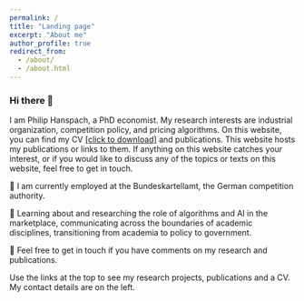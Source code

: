 ```yaml
---
permalink: /
title: "Landing page"
excerpt: "About me"
author_profile: true
redirect_from: 
  - /about/
  - /about.html
---
```


### Hi there 👋
I am Philip Hanspach, a PhD economist. My research interests are industrial organization, competition policy, and pricing algorithms. On this website, you can find my CV <a href="https://github.com/philiphanspach/philiphanspach.github.io/tree/master/files/Academic_CV_ph.pdf" download> [click to download]</a> and publications. This website hosts my publications or links to them. If anything on this website catches your interest, or if you would like to discuss any of the topics or texts on this website, feel free to get in touch. 

🔭 I am currently employed at the Bundeskartellamt, the German competition authority.

🌱 Learning about and researching the role of algorithms and AI in the marketplace, communicating across the boundaries of academic disciplines, transitioning from academia to policy to government.

💬 Feel free to get in touch if you have comments on my research and publications.

Use the links at the top to see my research projects, publications and a CV. My contact details are on the left.
